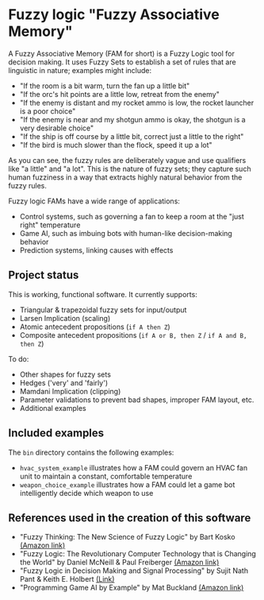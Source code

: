 # Fuzzy logic "Fuzzy Associative Memory"

A Fuzzy Associative Memory (FAM for short) is a Fuzzy Logic tool for decision
making. It uses Fuzzy Sets to establish a set of rules that are linguistic in nature; examples might include:

* "If the room is a bit warm, turn the fan up a little bit"
* "If the orc's hit points are a little low, retreat from the enemy"
* "If the enemy is distant and my rocket ammo is low, the rocket launcher is a poor choice"
* "If the enemy is near and my shotgun ammo is okay, the shotgun is a very desirable choice"
* "If the ship is off course by a little bit, correct just a little to the right"
* "If the bird is much slower than the flock, speed it up a lot"

As you can see, the fuzzy rules are deliberately vague and use qualifiers like "a little" and "a lot". This is the nature of fuzzy sets; they capture such human fuzziness in a way that extracts highly natural behavior from the fuzzy rules.

Fuzzy logic FAMs have a wide range of applications:

* Control systems, such as governing a fan to keep a room at the "just right" temperature
* Game AI, such as imbuing bots with human-like decision-making behavior
* Prediction systems, linking causes with effects

## Project status

This is working, functional software. It currently supports:
* Triangular & trapezoidal fuzzy sets for input/output
* Larsen Implication (scaling)
* Atomic antecedent propositions (`if A then Z`)
* Composite antecedent propositions (`if A or B, then Z` / `if A and B, then Z`)

To do:
* Other shapes for fuzzy sets
* Hedges ('very' and 'fairly')
* Mamdani Implication (clipping)
* Parameter validations to prevent bad shapes, improper FAM layout, etc.
* Additional examples

## Included examples

The `bin` directory contains the following examples:
* `hvac_system_example` illustrates how a FAM could govern an HVAC fan unit to maintain a constant, comfortable temperature
* `weapon_choice_example` illustrates how a FAM could let a game bot intelligently decide which weapon to use

## References used in the creation of this software
* "Fuzzy Thinking: The New Science of Fuzzy Logic" by Bart Kosko [(Amazon link)](http://www.amazon.com/Fuzzy-Thinking-New-Science-Logic/dp/0006547133/)
* "Fuzzy Logic: The Revolutionary Computer Technology that is Changing the World" by Daniel McNeill & Paul Freiberger [(Amazon link)](http://www.amazon.com/Fuzzy-Logic-Revolutionary-Computer-Technology/dp/0671875353/)
* "Fuzzy Logic in Decision Making and Signal Processing" by Sujit Nath Pant & Keith E. Holbert [(Link)](http://enpub.fulton.asu.edu/powerzone/fuzzylogic/index.htm)
* "Programming Game AI by Example" by Mat Buckland [(Amazon link)](http://www.amazon.com/Programming-Game-Example-Mat-Buckland/dp/1556220782)

